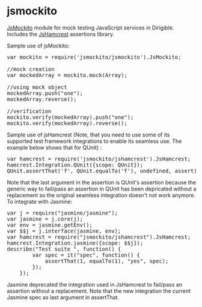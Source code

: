 # jsmockito
[JsMockito](http://jsmockito.org/) module for mock testing JavaScript services in Dirigible. Includes the [JsHamcrest](http://danielfm.github.com/jshamcrest/) assertions library.

Sample use of jsMockito:
<pre>var mockito = require('jsmockito/jsmockito').JsMockito;

//mock creation
var mockedArray = mockito.mock(Array);

//using mock object
mockedArray.push("one");
mockedArray.reverse();

//verification
mockito.verify(mockedArray).push("one");
mockito.verify(mockedArray).reverse();
</pre>

Sample use of jsHamcrest (Note, that you need to use some of its supported test framework integrations to enable its seamless use. The example below shows that for QUnit) :
<pre>
var hamcrest = require('jsmockito/jshamcrest').JsHamcrest;
hamcrest.Integration.QUnit({scope: QUnit});
QUnit.assertThat('f', QUnit.equalTo('f'), undefined, assert);
</pre>
Note that the last argument in the assertion is QUnit's assertion because the generic way to fail/pass an assertion in QUnit has been depricated without a replacement so the original seamless integration doesn't not work anymore.
To integrate with Jasmine:
<pre>
var j = require("jasmine/jasmine");
var jasmine = j.core(j);
var env = jasmine.getEnv();
var $$j = j.interface(jasmine, env);
var hamcrest = require("jsmockito/jshamcrest").JsHamcrest;
hamcrest.Integration.jasmine({scope: $$j});
describe("Test suite ", function() {
		var spec = it("spec", function() {
			assertThat(1, equalTo(1), "yes", spec);
		});
	});
</pre>
Jasmine deprecated the integration used in JsHamcrest to fail/pass an assertion without a replacement. Note that the new integration the current Jasmine spec as last argument in assertThat.
